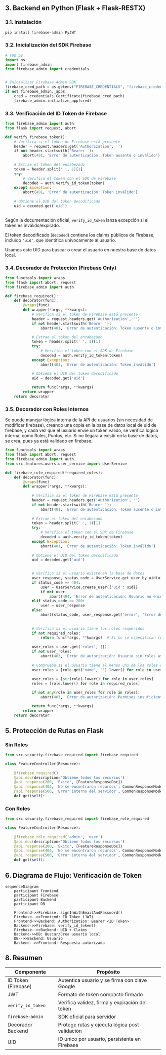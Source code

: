 ## 3. Backend en Python (Flask + Flask-RESTX)

### 3.1. Instalación

```bash
pip install firebase-admin PyJWT
```

### 3.2. Inicialización del SDK Firebase

```python
# app.py
import os
import firebase_admin
from firebase_admin import credentials


# Inicializar Firebase Admin SDK
firebase_cred_path = os.getenv("FIREBASE_CREDENTIALS", "firebase_credentials.json")
if not firebase_admin._apps:
	cred = credentials.Certificate(firebase_cred_path)
	firebase_admin.initialize_app(cred)

```

### 3.3. Verificación del ID Token de Firebase

```python
from firebase_admin import auth
from flask import request, abort

def verify_firebase_token():
    # Verifica si el token de Firebase está presente
	header = request.headers.get('Authorization', '')
	if not header.startswith('Bearer '):
		abort(401, 'Error de autenticación: Token ausente o inválido')
	
	# Extrae el token del encabezado
	token = header.split(' ', 1)[1]
	try:
		# Verifica el token con el SDK de Firebase
		decoded = auth.verify_id_token(token)
	except Exception:
		abort(401, 'Error de autenticación: Token inválido')
	
	# Obtiene el UID del token decodificado
	uid = decoded.get('uid')
	
```

Según la documentación oficial, `verify_id_token` lanza excepción si el token es inválido/expirado.
	
El token decodificado (`decoded`) contiene los claims públicos de Firebase, incluido `'uid'`, que identifica unívocamente al usuario. 
	
Usamos este UID para buscar o crear el usuario en nuestra base de datos local.
### 3.4. Decorador de Protección (Firebase Only)

```python
from functools import wraps
from flask import abort, request
from firebase_admin import auth

def firebase_required():
    def decorator(func):
        @wraps(func)
        def wrapper(*args, **kwargs):
            # Verifica si el token de Firebase está presente
            header = request.headers.get('Authorization', '')
            if not header.startswith('Bearer '):
                abort(401, 'Error de autenticación: Token ausente o inválido')

            # Extrae el token del encabezado	
            token = header.split(' ', 1)[1]
            try:
                # Verifica el token con el SDK de Firebase
                decoded = auth.verify_id_token(token)
            except Exception:
                abort(401, 'Error de autenticación: Token inválido')

            # Obtiene el UID del token decodificado
            uid = decoded.get('uid')
            
            return func(*args, **kwargs)
        return wrapper
    return decorator
```

### 3.5. Decorador con Roles Internos
Se puede manejar lógica interna de la API de usuarios (sin necesidad de modificar firebase), creando una copia en la base de datos local de uid de firebase, y cada vez que el usuario envie un token valido, se verifica logica interna, como Roles, Puntos, etc. Si no llegara a existir en la base de datos, se crea, pues ya está validado en firebase.  

```python
from functools import wraps
from flask import abort, request
from firebase_admin import auth
from src.features.users.user_service import UserService

def firebase_role_required(*required_roles):
    def decorator(func):
        @wraps(func)
        def wrapper(*args, **kwargs):
            
            # Verifica si el token de Firebase está presente
            header = request.headers.get('Authorization', '')
            if not header.startswith('Bearer '):
                abort(401, 'Error de autenticación: Token ausente o inválido')
            
            # Extrae el token del encabezado
            token = header.split(' ', 1)[1]
            try:
                # Verifica el token con el SDK de Firebase
                decoded = auth.verify_id_token(token)
            except Exception:
                abort(401, 'Error de autenticación: Token inválido')
            
            # Obtiene el UID del token decodificado
            uid = decoded.get('uid')

            
            # Verifica si el usuario existe en la base de datos
            user_response, status_code = UserService.get_user_by_uid(uid)
            if status_code == 404:
                user = UserService.create_user({'uid': uid})
                if not user:
                    abort(404, 'Error de autenticación: Usuario no encontrado')
            elif status_code == 200:
                user = user_response
            else:
                abort(status_code, user_response.get('error', 'Error desconocido'))
                
            
            # Verifica si el usuario tiene los roles requeridos
            if not required_roles:
                return func(*args, **kwargs)  # Si no se especifican roles, permite el acceso
            
            user_roles = user.get('roles', [])
            if not user_roles:
                abort(403, 'Error de autorización: Usuario sin roles asignados')
                
            # Comprueba si el usuario tiene al menos uno de los roles requeridos
            user_roles = [role.get('name', '').lower() for role in user_roles if 'name' in role]
            
            user_roles = [str(role).lower() for role in user_roles]
            roles = [role.lower() for role in required_roles]

            if not any(role in user_roles for role in roles):
                abort(403, 'Error de autorización: Permisos insuficiente')

            return func(*args, **kwargs)
        return wrapper
    return decorator
```
## 5. Protección de Rutas en Flask

### Sin Roles

```python
from src.security.firebase_required import firebase_required

class FeatureController(Resource):
	
	@firebase_required()
	@api.doc(description='Obtiene todos los recursos')
	@api.response(200, 'Éxito', [FeatureResponseDoc])
	@api.response(404, 'No se encontraron recursos', CommonResponseModel)
	@api.response(500, 'Error interno del servidor', CommonResponseModel)
	def get(self):
```

### Con Roles

```python
from src.security.firebase_required import firebase_role_required

class FeatureController(Resource):
	
	@firebase_role_required('admin', 'user')
	@api.doc(description='Obtiene todos los recursos')
	@api.response(200, 'Éxito', [FeatureResponseDoc])
	@api.response(404, 'No se encontraron recursos', CommonResponseModel)
	@api.response(500, 'Error interno del servidor', CommonResponseModel)
	def get(self):
```

## 6. Diagrama de Flujo: Verificación de Token

```mermaid
sequenceDiagram
    participant Frontend
    participant Firebase
    participant Backend
    participant DB

    Frontend->>Firebase: signInWithEmailAndPassword()
    Firebase-->>Frontend: ID Token (JWT)
    Frontend->>Backend: Authorization: Bearer <ID Token>
    Backend->>Firebase: verify_id_token()
    Firebase-->>Backend: UID + Claims
    Backend->>DB: Buscar/Crea usuario local
    DB-->>Backend: Usuario
    Backend-->>Frontend: Respuesta autorizada
```


## 8. Resumen

| Componente          | Propósito                                                  |
| ------------------- | ---------------------------------------------------------- |
| ID Token (Firebase) | Autentica usuario y se firma con clave Google              |
| JWT                 | Formato de token compacto firmado                          |
| `verify_id_token`   | Verifica validez, firma y expiración del token             |
| `firebase-admin`    | SDK oficial para servidor                                  |
| Decorador Backend   | Protege rutas y ejecuta lógica post-validación             |
| UID                 | ID único por usuario, persistente en Firebase              |

